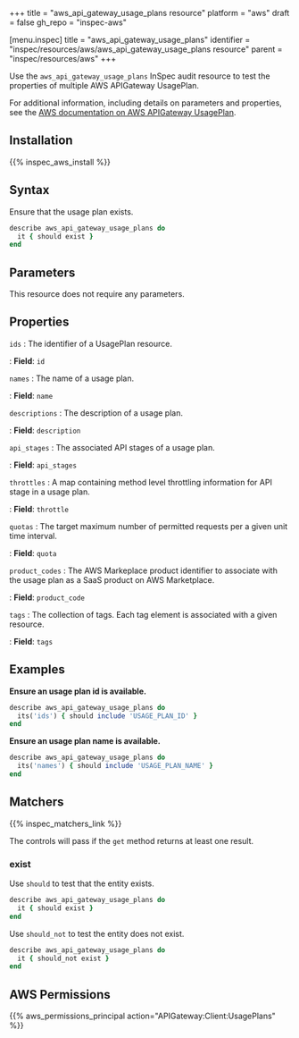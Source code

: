 +++
title = "aws_api_gateway_usage_plans resource"
platform = "aws"
draft = false
gh_repo = "inspec-aws"

[menu.inspec]
title = "aws_api_gateway_usage_plans"
identifier = "inspec/resources/aws/aws_api_gateway_usage_plans resource"
parent = "inspec/resources/aws"
+++

Use the `aws_api_gateway_usage_plans` InSpec audit resource to test the properties of multiple AWS APIGateway UsagePlan.

For additional information, including details on parameters and properties, see the [AWS documentation on AWS APIGateway UsagePlan](https://docs.aws.amazon.com/AWSCloudFormation/latest/UserGuide/aws-resource-apigateway-usageplan.html).

## Installation

{{% inspec_aws_install %}}

## Syntax

Ensure that the usage plan exists.

```ruby
describe aws_api_gateway_usage_plans do
  it { should exist }
end
```

## Parameters

This resource does not require any parameters.

## Properties

`ids`
: The identifier of a UsagePlan resource.

: **Field**: `id`

`names`
: The name of a usage plan.

: **Field**: `name`

`descriptions`
: The description of a usage plan.

: **Field**: `description`

`api_stages`
: The associated API stages of a usage plan.

: **Field**: `api_stages`

`throttles`
: A map containing method level throttling information for API stage in a usage plan.

: **Field**: `throttle`

`quotas`
: The target maximum number of permitted requests per a given unit time interval.

: **Field**: `quota`

`product_codes`
: The AWS Markeplace product identifier to associate with the usage plan as a SaaS product on AWS Marketplace.

: **Field**: `product_code`

`tags`
: The collection of tags. Each tag element is associated with a given resource.

: **Field**: `tags`

## Examples

**Ensure an usage plan id is available.**

```ruby
describe aws_api_gateway_usage_plans do
  its('ids') { should include 'USAGE_PLAN_ID' }
end
```

**Ensure an usage plan name is available.**

```ruby
describe aws_api_gateway_usage_plans do
  its('names') { should include 'USAGE_PLAN_NAME' }
end
```

## Matchers

{{% inspec_matchers_link %}}

The controls will pass if the `get` method returns at least one result.

### exist

Use `should` to test that the entity exists.

```ruby
describe aws_api_gateway_usage_plans do
  it { should exist }
end
```

Use `should_not` to test the entity does not exist.

```ruby
describe aws_api_gateway_usage_plans do
  it { should_not exist }
end
```

## AWS Permissions

{{% aws_permissions_principal action="APIGateway:Client:UsagePlans" %}}
